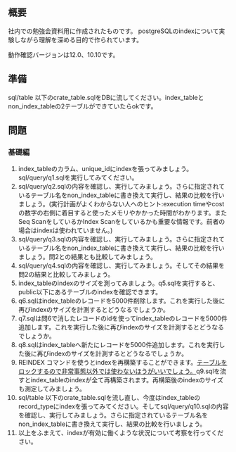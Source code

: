## 概要
社内での勉強会資料用に作成されたものです。
postgreSQLのindexについて実験しながら理解を深める目的で作られています。

動作確認バージョンは12.0、10.10です。

## 準備
sql/table 以下のcrate_table.sqlをDBに流してください。index_tableとnon_index_tableの2テーブルができていたらokです。

## 問題

### 基礎編
1. index_tableのカラム、unique_idにindexを張ってみましょう。sql/query/q1.sqlを実行してみてください。
2. sql/query/q2.sqlの内容を確認し、実行してみましょう。さらに指定されているテーブル名をnon_index_tableに書き換えて実行し、結果の比較を行いましょう。(実行計画がよくわからない人へのヒント:execution timeやcostの数字の右側に着目すると使ったメモリやかかった時間がわかります。またSeq ScanをしているかIndex Scanをしているかも重要な情報です。前者の場合はindexは使われていません。)
3. sql/query/q3.sqlの内容を確認し、実行してみましょう。さらに指定されているテーブル名をnon_index_tableに書き換えて実行し、結果の比較を行いましょう。問2との結果とも比較してみましょう。
4. sql/query/q4.sqlの内容を確認し、実行してみましょう。そしてその結果を問2の結果と比較してみましょう。
5. index_tableのindexのサイズを測ってみましょう。q5.sqlを実行すると、public以下にあるテーブルのindexを確認できます。
6. q6.sqlはindex_tableのレコードを5000件削除します。これを実行した後に再びindexのサイズを計測するとどうなるでしょうか。
7. q7.sqlは問6で消したレコードのidを使ってindex_tableのレコードを5000件追加します。これを実行した後に再びindexのサイズを計測するとどうなるでしょうか。
8. q8.sqlはindex_tableへ新たにレコードを5000件追加します。これを実行した後に再びindexのサイズを計測するとどうなるでしょうか。
9.  REINDEX コマンドを使うとindexを再構築することができます。[テーブルをロックするので非常事態以外では使わないほうがいいでしょう。](https://www.postgresql.jp/document/11/html/sql-reindex.html)q9.sqlを流すとindex_tableのindexが全て再構築されます。再構築後のindexのサイズも測定してみましょう。
10. sql/table 以下のcrate_table.sqlを流し直し、今度はindex_tableのrecord_typeにindexを張ってみてください。そしてsql/query/q10.sqlの内容を確認し、実行してみましょう。さらに指定されているテーブル名をnon_index_tableに書き換えて実行し、結果の比較を行いましょう。
11. 以上をふまえて、indexが有効に働くような状況について考察を行ってください。
